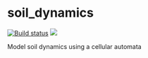 # soil_dynamics

[![Build status](https://github.com/KennyVilella/soil_dynamics_julia/workflows/CI/badge.svg)](https://github.com/KennyVilella/soil_dynamics_julia/actions)
[![](https://img.shields.io/badge/docs-main-blue.svg)][docs-main]

Model soil dynamics using a cellular automata

[docs-main]: https://kennyvilella.github.io/soil_dynamics_julia/
